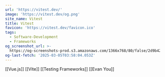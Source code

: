 ```yaml
---
url: 'https://vitest.dev/'
image: 'https://vitest.dev/og.png'
site_name: Vitest
title: Vitest
favicon: 'https://vitest.dev/favicon.ico'
tags:
  - Software-Development
  - Frameworks
og_screenshot_url: >-
  https://og-screenshots-prod.s3.amazonaws.com/1366x768/80/false/2d9b42d49a11b8f71c3c34e5bbe0f042177c765d4362adcd80cd36f51b03e102.jpeg
og-last-fetch: '2025-03-05T03:58:04.053Z'
---
```


[[Vue.js]]
[[Vite]]
[[Testing Frameworks]]
[[Evan You]]

